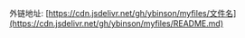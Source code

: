 外链地址: [https://cdn.jsdelivr.net/gh/ybinson/myfiles/文件名](https://cdn.jsdelivr.net/gh/ybinson/myfiles/README.md)
